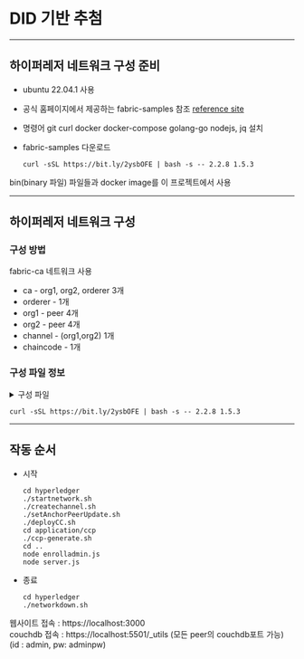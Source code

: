 # DID 기반 추첨
------------------
## 하이퍼레저 네트워크 구성 준비
- ubuntu 22.04.1 사용
- 공식 홈페이지에서 제공하는 fabric-samples 참조 [reference site](https://hyperledger-fabric.readthedocs.io/en/release-2.2/getting_started.html#)  
- 명령어 git curl docker docker-compose golang-go nodejs, jq 설치
- fabric-samples 다운로드

      curl -sSL https://bit.ly/2ysbOFE | bash -s -- 2.2.8 1.5.3  

bin(binary 파일) 파일들과 docker image를 이 프로젝트에서 사용  

-----------------
## 하이퍼레저 네트워크 구성 
### 구성 방법
fabric-ca 네트워크 사용  
- ca - org1, org2, orderer 3개  
- orderer - 1개  
- org1 - peer 4개  
- org2 - peer 4개  
- channel - (org1,org2) 1개  
- chaincode - 1개  

### 구성 파일 정보
<details>
    <summary>구성 파일</summary>

    /config  
    - configtx.yaml - 버전, 정책, 합의알고리즘, 앵커피어, 오더러, 피어, 채널 등 genesis블록 생성을 위한 조건 구성  

    /docker  
    - docker-compose-couch.yaml - 피어당 1개씩 couchdb 구성  
    - docker-compose-net.yaml - orderer, peer 노드 구성  
    - docker-compose-ca.yaml - ca 노드 구성  

    /scripts  
    - registerEnroll.sh - org1, org2의 peer들과 orderer의 CA 등록(인증서, 키 생성)  
    
    /application/ccp  
    - ccp-generate.sh - server와 fabric network 연결  
    
    /application  
    - enrolladmin.js - server의 admin 계정 등록  
    - sever.js  - server 설정  
    
    /chaincode-go/fortune-chaincode  
    - fortuneInfinity.go - 체인코드 정의  
</details>

    curl -sSL https://bit.ly/2ysbOFE | bash -s -- 2.2.8 1.5.3  

-------------------
## 작동 순서
- 시작  

      cd hyperledger  
      ./startnetwork.sh  
      ./createchannel.sh  
      ./setAnchorPeerUpdate.sh  
      ./deployCC.sh  
      cd application/ccp  
      ./ccp-generate.sh  
      cd ..  
      node enrolladmin.js  
      node server.js  
- 종료  

      cd hyperledger
      ./networkdown.sh
      
웹사이트 접속 : https://localhost:3000  
couchdb 접속 : https://localhost:5501/_utils (모든 peer의 couchdb포트 가능)  
(id : admin, pw: adminpw)
